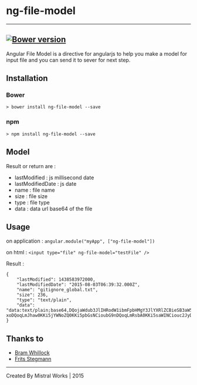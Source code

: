 # ng-file-model
----
[![Bower version](https://badge.fury.io/bo/ng-file-model.svg)](http://badge.fury.io/bo/ng-file-model)
----
Angular File Model is a directive for angularjs to help you make a model for input file and you can send it to sever for next step.

## Installation
### Bower
`> bower install ng-file-model --save`
### npm
`> npm install ng-file-model --save`

## Model
Result or return are :
* lastModified : js millisecond date
* lastModifiedDate : js date
* name : file name
* size : file size
* type : file type
* data : data url base64 of the file

## Usage
on application :
`angular.module("myApp", ["ng-file-model"])`

on html :
`<input type="file" ng-file-model="testFile" />`

Result :


    {
        "lastModified": 1438583972000,
        "lastModifiedDate": "2015-08-03T06:39:32.000Z",
        "name": "gitignore_global.txt",
        "size": 236,
        "type": "text/plain",
        "data": "data:text/plain;base64,DQojaWdub3JlIHRodW1ibmFpbHMgY3JlYXRlZCBieSB3aW5kb3dz…xoDQoqLmJhaw0KKi5jYWNoZQ0KKi5pbGsNCioubG9nDQoqLmRsbA0KKi5saWINCiouc2JyDQo="
    }
    
## Thanks to
* [Bram Whillock](https://github.com/bramski)
* [Frits Stegmann](https://github.com/fstegmann)



----
Created By Mistral Works | 2015
